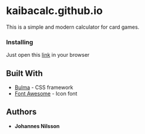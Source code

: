 # kaibacalc.github.io

This is a simple and modern calculator for card games.


### Installing

Just open this [link](https://kaibacalc.github.io/) in your browser

## Built With

* [Bulma](https://bulma.io) - CSS framework
* [Font Awesome](https://fontawesome.com) - Icon font

## Authors

* **Johannes Nilsson**
